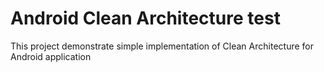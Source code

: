 # Android Clean Architecture test
This project demonstrate simple implementation of Clean Architecture for Android application
